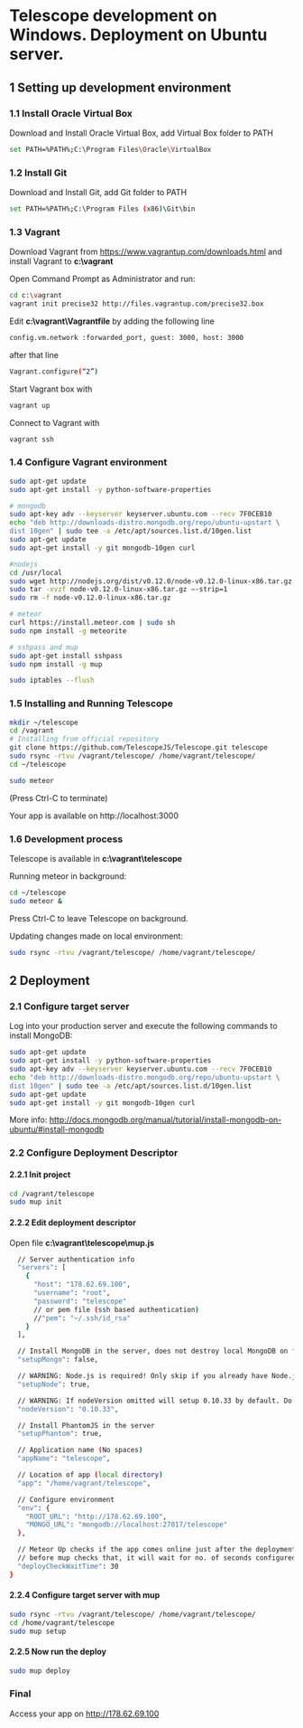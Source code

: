# Telescope development on Windows. Deployment on Ubuntu server.

## 1 Setting up development environment
### 1.1 Install Oracle Virtual Box
Download and Install Oracle Virtual Box, add Virtual Box folder to PATH
```sh
set PATH=%PATH%;C:\Program Files\Oracle\VirtualBox 
```
### 1.2 Install Git
Download and Install Git, add Git folder to PATH
```sh
set PATH=%PATH%;C:\Program Files (x86)\Git\bin 
```
### 1.3 Vagrant
Download Vagrant from https://www.vagrantup.com/downloads.html and install Vagrant to **c:\vagrant**

Open Command Prompt as Administrator and run:
```sh
cd c:\vagrant
vagrant init precise32 http://files.vagrantup.com/precise32.box 
```
Edit **c:\vagrant\Vagrantfile** by adding the following line
```sh
config.vm.network :forwarded_port, guest: 3000, host: 3000
```
after that line
```sh
Vagrant.configure(“2”)
```

Start Vagrant box with
```sh
vagrant up
```

Connect to Vagrant with
```sh
vagrant ssh
```

### 1.4 Configure Vagrant environment
```sh
sudo apt-get update
sudo apt-get install -y python-software-properties

# mongodb
sudo apt-key adv --keyserver keyserver.ubuntu.com --recv 7F0CEB10
echo "deb http://downloads-distro.mongodb.org/repo/ubuntu-upstart \
dist 10gen" | sudo tee -a /etc/apt/sources.list.d/10gen.list
sudo apt-get update
sudo apt-get install -y git mongodb-10gen curl

#nodejs
cd /usr/local
sudo wget http://nodejs.org/dist/v0.12.0/node-v0.12.0-linux-x86.tar.gz
sudo tar -xvzf node-v0.12.0-linux-x86.tar.gz –-strip=1
sudo rm -f node-v0.12.0-linux-x86.tar.gz

# meteor
curl https://install.meteor.com | sudo sh
sudo npm install -g meteorite

# sshpass and mup
sudo apt-get install sshpass
sudo npm install -g mup

sudo iptables --flush
```

### 1.5 Installing and Running Telescope
```sh
mkdir ~/telescope
cd /vagrant
# Installing from official repository
git clone https://github.com/TelescopeJS/Telescope.git telescope
sudo rsync -rtvu /vagrant/telescope/ /home/vagrant/telescope/
cd ~/telescope

sudo meteor 
```
(Press Ctrl-C to terminate)

Your app is available on http://localhost:3000

### 1.6 Development process
Telescope is available in **c:\vagrant\telescope**

Running meteor in background:
```sh
cd ~/telescope
sudo meteor &
```
Press Ctrl-C to leave Telescope on background.

Updating changes made on local environment:
```sh
sudo rsync -rtvu /vagrant/telescope/ /home/vagrant/telescope/
```

## 2 Deployment

### 2.1 Configure target server

Log into your production server and execute the following commands to install MongoDB:

```sh
sudo apt-get update
sudo apt-get install -y python-software-properties
sudo apt-key adv --keyserver keyserver.ubuntu.com --recv 7F0CEB10
echo "deb http://downloads-distro.mongodb.org/repo/ubuntu-upstart \
dist 10gen" | sudo tee -a /etc/apt/sources.list.d/10gen.list
sudo apt-get update
sudo apt-get install -y git mongodb-10gen curl
```

More info: http://docs.mongodb.org/manual/tutorial/install-mongodb-on-ubuntu/#install-mongodb

### 2.2 Configure Deployment Descriptor

#### 2.2.1 Init project

```sh
cd /vagrant/telescope
sudo mup init
```

#### 2.2.2 Edit deployment descriptor
Open file **c:\vagrant\telescope\mup.js**

```sh
  // Server authentication info
  "servers": [
    {
      "host": "178.62.69.100",
      "username": "root",
      "password": "telescope"
      // or pem file (ssh based authentication)
      //"pem": "~/.ssh/id_rsa"
    }
  ],

  // Install MongoDB in the server, does not destroy local MongoDB on future setup
  "setupMongo": false,

  // WARNING: Node.js is required! Only skip if you already have Node.js installed on server.
  "setupNode": true,

  // WARNING: If nodeVersion omitted will setup 0.10.33 by default. Do not use v, only version number.
  "nodeVersion": "0.10.33",

  // Install PhantomJS in the server
  "setupPhantom": true,

  // Application name (No spaces)
  "appName": "telescope",

  // Location of app (local directory)
  "app": "/home/vagrant/telescope",

  // Configure environment
  "env": {
    "ROOT_URL": "http://178.62.69.100",
    "MONGO_URL": "mongodb://localhost:27017/telescope"
  },

  // Meteor Up checks if the app comes online just after the deployment
  // before mup checks that, it will wait for no. of seconds configured below
  "deployCheckWaitTime": 30
}
```

#### 2.2.4 Configure target server with mup
```sh
sudo rsync -rtvu /vagrant/telescope/ /home/vagrant/telescope/
cd /home/vagrant/telescope
sudo mup setup
```

#### 2.2.5 Now run the deploy
```sh
sudo mup deploy
```

### Final

Access your app on http://178.62.69.100

